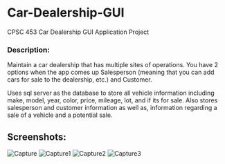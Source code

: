 # Car-Dealership-GUI
 
CPSC 453 Car Dealership GUI Application Project

### Description:
Maintain a car dealership that has multiple sites of operations. You have 2 options when the app comes up Salesperson (meaning that you can add cars for sale to the dealership, etc.) and Customer.

Uses sql server as the database to store all vehicle information including make, model, year, color, price, mileage, lot, and if its for sale. Also stores salesperson and customer information as well as, information regarding a sale of a vehicle and a potential sale.

## Screenshots:

![Capture](https://user-images.githubusercontent.com/25496251/117495266-68bfc500-af43-11eb-9995-f1bc1742f0d4.PNG)
![Capture1](https://user-images.githubusercontent.com/25496251/117495276-6b221f00-af43-11eb-9bbc-48e88ac3680c.PNG)
![Capture2](https://user-images.githubusercontent.com/25496251/117495284-6cebe280-af43-11eb-9035-817801c7136d.PNG)
![Capture3](https://user-images.githubusercontent.com/25496251/117495937-4b3f2b00-af44-11eb-9c64-1caa5af4f929.PNG)
